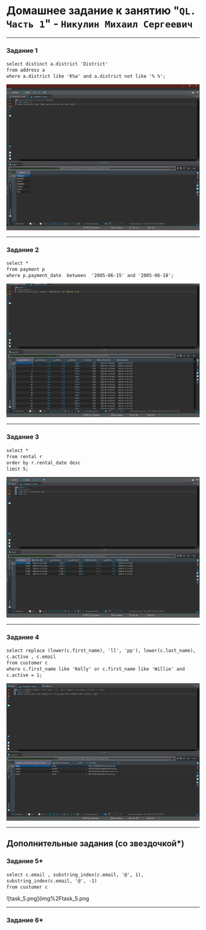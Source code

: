 # Домашнее задание к занятию "`QL. Часть 1`" - `Никулин Михаил Сергеевич`



---

### Задание 1


```
select distinct a.district 'District'
from address a 
where a.district like 'K%a' and a.district not like '% %';
```
![task_1.png](img%2Ftask_1.png)


---

### Задание 2


```
select *
from payment p 
where p.payment_date  between  '2005-06-15' and '2005-06-18';
```
![task_2.png](img%2Ftask_2.png)

---

### Задание 3



```
select *
from rental r 
order by r.rental_date desc 
limit 5;
```
![task_3.png](img%2Ftask_3.png)

---


### Задание 4



```
select replace (lower(c.first_name), 'll', 'pp'), lower(c.last_name), c.active , c.email  
from customer c 
where c.first_name like 'Kelly' or c.first_name like 'Willie' and c.active = 1;
```

![task_4.png](img%2Ftask_4.png)


---
## Дополнительные задания (со звездочкой*)


### Задание 5*

```
select c.email , substring_index(c.email, '@', 1), substring_index(c.email, '@', -1)
from customer c 
```

![task_5.png](img%2Ftask_5.png

---

### Задание 6*

```

```